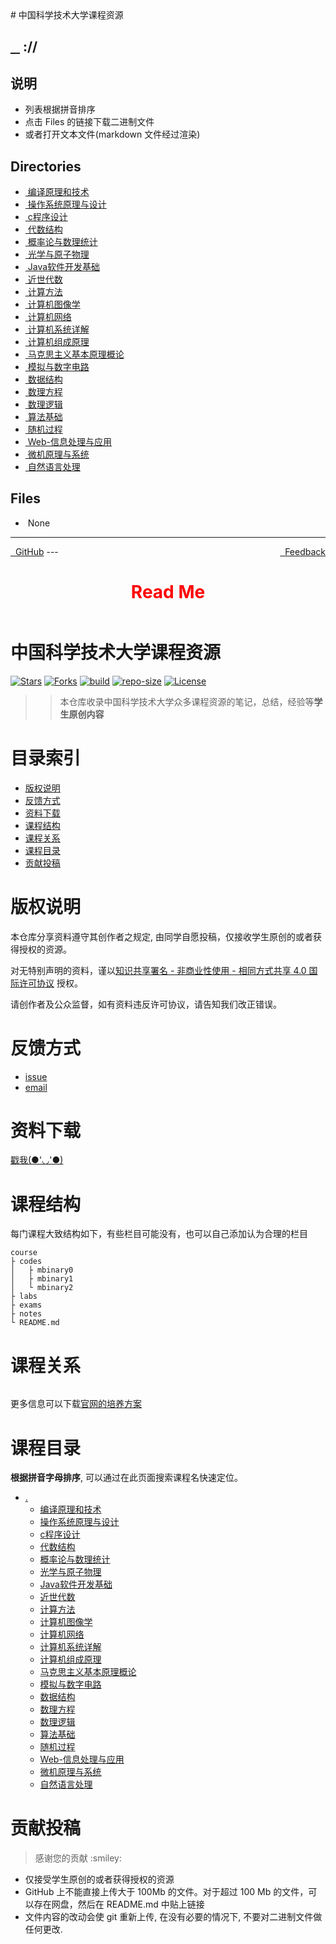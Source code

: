 
<head>
    <meta http-equiv="content-type" content="text/html; charset=utf-8">
    <link rel="stylesheet" href="https://use.fontawesome.com/releases/v5.8.1/css/all.css" integrity="sha384-50oBUHEmvpQ+1lW4y57PTFmhCaXp0ML5d60M1M7uH2+nqUivzIebhndOJK28anvf" crossorigin="anonymous">
    <title> 中国科学技术大学课程资源</title>
</head>
# 中国科学技术大学课程资源

<div>
  <h2>
    <a href="../index.html">&nbsp;&nbsp;<i class="fas fa-backward"></i>&nbsp;</a>
    :/<a href="../index.html"><i class="fas fa-home"></i></a>/<a href="index.html"></a>
  </h2>
</div>

## 说明
- 列表根据拼音排序
- 点击 Files 的链接下载二进制文件
- 或者打开文本文件(markdown 文件经过渲染)

<h2> Directories &nbsp; <a href="https://download-directory.github.io/?url=https://github.com/USTC-Resource/USTC-Course/tree/master/" style="color:red;text-decoration:underline;" target="_black"><i class="fas fa-download"></i></a></h2>

<ul><li><a href="编译原理和技术/index.html"><i class="fas fa-folder"></i>&nbsp;编译原理和技术</a></li>
<li><a href="操作系统原理与设计/index.html"><i class="fas fa-folder"></i>&nbsp;操作系统原理与设计</a></li>
<li><a href="c程序设计/index.html"><i class="fas fa-folder"></i>&nbsp;c程序设计</a></li>
<li><a href="代数结构/index.html"><i class="fas fa-folder"></i>&nbsp;代数结构</a></li>
<li><a href="概率论与数理统计/index.html"><i class="fas fa-folder"></i>&nbsp;概率论与数理统计</a></li>
<li><a href="光学与原子物理/index.html"><i class="fas fa-folder"></i>&nbsp;光学与原子物理</a></li>
<li><a href="Java软件开发基础/index.html"><i class="fas fa-folder"></i>&nbsp;Java软件开发基础</a></li>
<li><a href="近世代数/index.html"><i class="fas fa-folder"></i>&nbsp;近世代数</a></li>
<li><a href="计算方法/index.html"><i class="fas fa-folder"></i>&nbsp;计算方法</a></li>
<li><a href="计算机图像学/index.html"><i class="fas fa-folder"></i>&nbsp;计算机图像学</a></li>
<li><a href="计算机网络/index.html"><i class="fas fa-folder"></i>&nbsp;计算机网络</a></li>
<li><a href="计算机系统详解/index.html"><i class="fas fa-folder"></i>&nbsp;计算机系统详解</a></li>
<li><a href="计算机组成原理/index.html"><i class="fas fa-folder"></i>&nbsp;计算机组成原理</a></li>
<li><a href="马克思主义基本原理概论/index.html"><i class="fas fa-folder"></i>&nbsp;马克思主义基本原理概论</a></li>
<li><a href="模拟与数字电路/index.html"><i class="fas fa-folder"></i>&nbsp;模拟与数字电路</a></li>
<li><a href="数据结构/index.html"><i class="fas fa-folder"></i>&nbsp;数据结构</a></li>
<li><a href="数理方程/index.html"><i class="fas fa-folder"></i>&nbsp;数理方程</a></li>
<li><a href="数理逻辑/index.html"><i class="fas fa-folder"></i>&nbsp;数理逻辑</a></li>
<li><a href="算法基础/index.html"><i class="fas fa-folder"></i>&nbsp;算法基础</a></li>
<li><a href="随机过程/index.html"><i class="fas fa-folder"></i>&nbsp;随机过程</a></li>
<li><a href="Web-信息处理与应用/index.html"><i class="fas fa-folder"></i>&nbsp;Web-信息处理与应用</a></li>
<li><a href="微机原理与系统/index.html"><i class="fas fa-folder"></i>&nbsp;微机原理与系统</a></li>
<li><a href="自然语言处理/index.html"><i class="fas fa-folder"></i>&nbsp;自然语言处理</a></li></ul>

## Files
<ul><li><i class="fas fa-meh"></i>&nbsp;None</li></ul>

---
<div style="text-decration:underline;display:inline">
  <a href="https://github.com/USTC-Resource/USTC-Course.git" target="_blank" rel="external"><i class="fab fa-github"></i>&nbsp; GitHub</a>
  <a href="mailto:&#122;huheqin1@gmail.com?subject=反馈与建议" style="float:right" target="_blank" rel="external"><i class="fas fa-envelope"></i>&nbsp; Feedback</a>
</div>
---

<h1 style="color:red;text-align:center;">Read Me</h1>

<p><img alt="" src="images/logo.png" /></p>
<h1 id="_1">中国科学技术大学课程资源</h1>
<p><a href="https://github.com/USTC-Resource/USTC-Course/stargazers"><img alt="Stars" src="https://img.shields.io/github/stars/USTC-Resource/USTC-Course.svg?label=Stars&amp;style=social" /></a>
<a href="https://github.com/USTC-Resource/USTC-Course/network/members"><img alt="Forks" src="https://img.shields.io/github/forks/USTC-Resource/USTC-Course.svg?label=Forks&amp;style=social" /></a>
<a href=""><img alt="build" src="https://github.com/USTC-Resource/USTC-Course/workflows/build/badge.svg" /></a>
<a href=""><img alt="repo-size" src="https://img.shields.io/github/repo-size/USTC-Resource/USTC-Course.svg" /></a>
<a href="http://creativecommons.org/licenses/by-nc-sa/4.0/"><img alt="License" src="https://i.creativecommons.org/l/by-nc-sa/4.0/80x15.png" /></a></p>
<blockquote>
<blockquote>
<p>本仓库收录中国科学技术大学众多课程资源的笔记，总结，经验等<strong>学生原创内容</strong></p>
</blockquote>
</blockquote>
<h1 id="_2">目录索引</h1>
<ul>
<li><a href="#版权说明">版权说明</a></li>
<li><a href="#反馈方式">反馈方式</a></li>
<li><a href="#资料下载">资料下载</a></li>
<li><a href="#课程结构">课程结构</a></li>
<li><a href="#课程关系">课程关系</a></li>
<li><a href="#课程目录">课程目录</a></li>
<li><a href="#贡献投稿">贡献投稿</a></li>
</ul>
<h1 id="_3">版权说明</h1>
<p>本仓库分享资料遵守其创作者之规定, 由同学自愿投稿，仅接收学生原创的或者获得授权的资源。</p>
<p>对无特别声明的资料，谨以<a href="http://creativecommons.org/licenses/by-nc-sa/4.0/">知识共享署名 - 非商业性使用 - 相同方式共享 4.0 国际许可协议</a> 授权。<img alt="" src="https://i.creativecommons.org/l/by-nc-sa/4.0/80x15.png" /></p>
<p>请创作者及公众监督，如有资料违反许可协议，请告知我们改正错误。</p>
<h1 id="_4">反馈方式</h1>
<ul>
<li><a href="https://github.com/USTC-Resource/USTC-Course/issues/new">issue</a></li>
<li><a href="mailto:&#122;huheqin1@gmail.com?subject=USTC-Course-FeedBack">email</a></li>
</ul>
<h1 id="_5">资料下载</h1>
<p><a href="https://ustc-resource.github.io/USTC-Course">戳我(●'◡'●)</a></p>
<h1 id="_6">课程结构</h1>
<p>每门课程大致结构如下，有些栏目可能没有，也可以自己添加认为合理的栏目</p>
<pre class="codehilite"><code>course
├ codes
│   ├ mbinary0
│   ├ mbinary1
│   └ mbinary2
├ labs
├ exams
├ notes
└ README.md
</code></pre>

<h1 id="_7">课程关系</h1>
<p><img alt="" src="images/course.png" /></p>
<p>更多信息可以下载<a href="https://www.teach.ustc.edu.cn/education/241.html/attachment/14-215%E8%AE%A1%E7%AE%97%E6%9C%BA%E5%AD%A6%E9%99%A2-2013">官网的培养方案</a></p>
<h1 id="_8">课程目录</h1>
<p><strong>根据拼音字母排序</strong>, 可以通过在此页面搜索课程名快速定位。</p>
<ul>
<li><a href=".">.</a><ul>
<li><a href="./编译原理和技术">编译原理和技术</a></li>
<li><a href="./操作系统原理与设计">操作系统原理与设计</a></li>
<li><a href="./c程序设计">c程序设计</a></li>
<li><a href="./代数结构">代数结构</a></li>
<li><a href="./概率论与数理统计">概率论与数理统计</a></li>
<li><a href="./光学与原子物理">光学与原子物理</a></li>
<li><a href="./Java软件开发基础">Java软件开发基础</a></li>
<li><a href="./近世代数">近世代数</a></li>
<li><a href="./计算方法">计算方法</a></li>
<li><a href="./计算机图像学">计算机图像学</a></li>
<li><a href="./计算机网络">计算机网络</a></li>
<li><a href="./计算机系统详解">计算机系统详解</a></li>
<li><a href="./计算机组成原理">计算机组成原理</a></li>
<li><a href="./马克思主义基本原理概论">马克思主义基本原理概论</a></li>
<li><a href="./模拟与数字电路">模拟与数字电路</a></li>
<li><a href="./数据结构">数据结构</a></li>
<li><a href="./数理方程">数理方程</a></li>
<li><a href="./数理逻辑">数理逻辑</a></li>
<li><a href="./算法基础">算法基础</a></li>
<li><a href="./随机过程">随机过程</a></li>
<li><a href="./Web-信息处理与应用">Web-信息处理与应用</a></li>
<li><a href="./微机原理与系统">微机原理与系统</a></li>
<li><a href="./自然语言处理">自然语言处理</a></li>
</ul>
</li>
</ul>
<h1 id="_9">贡献投稿</h1>
<blockquote>
<p>感谢您的贡献 :smiley:</p>
</blockquote>
<ul>
<li>仅接受学生原创的或者获得授权的资源</li>
<li>GitHub 上不能直接上传大于 100Mb 的文件。对于超过 100 Mb 的文件，可以存在网盘，然后在 README.md 中贴上链接</li>
<li>文件内容的改动会使 git 重新上传, 在没有必要的情况下, 不要对二进制文件做任何更改.</li>
</ul>
